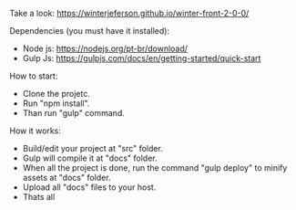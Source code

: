 
Take a look: https://winterjeferson.github.io/winter-front-2-0-0/

Dependencies (you must have it installed):

* Node js: https://nodejs.org/pt-br/download/
* Gulp Js: https://gulpjs.com/docs/en/getting-started/quick-start

How to start:

* Clone the projetc.
* Run "npm install".
* Than run "gulp" command.

How it works:

* Build/edit your project at "src" folder.
* Gulp will compile it at "docs" folder.
* When all the project is done, run the command "gulp deploy" to minify assets at "docs" folder.
* Upload all "docs" files to your host.
* Thats all
